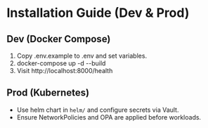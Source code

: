 # Installation Guide (Dev & Prod)

## Dev (Docker Compose)
1. Copy .env.example to .env and set variables.
2. docker-compose up -d --build
3. Visit http://localhost:8000/health

## Prod (Kubernetes)
- Use helm chart in `helm/` and configure secrets via Vault.
- Ensure NetworkPolicies and OPA are applied before workloads.
